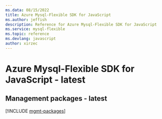 ```yaml
---
ms.data: 08/15/2022
title: Azure Mysql-Flexible SDK for JavaScript
ms.author: jeffish
description: Reference for Azure Mysql-Flexible SDK for JavaScript
ms.service: mysql-flexible
ms.topic: reference
ms.devlang: javascript
author: xirzec
---
```

# Azure Mysql-Flexible SDK for JavaScript - latest

## Management packages - latest
[!INCLUDE [mgmt-packages](mysql-flexible-mgmt-index.md)]